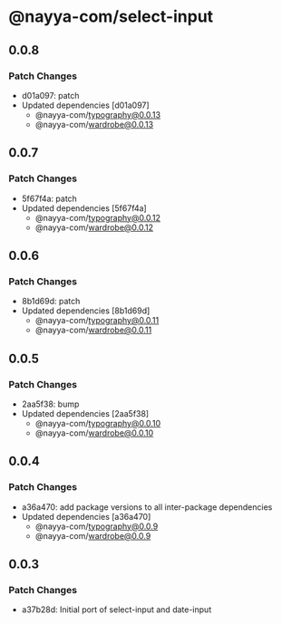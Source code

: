 # @nayya-com/select-input

## 0.0.8

### Patch Changes

- d01a097: patch
- Updated dependencies [d01a097]
  - @nayya-com/typography@0.0.13
  - @nayya-com/wardrobe@0.0.13

## 0.0.7

### Patch Changes

- 5f67f4a: patch
- Updated dependencies [5f67f4a]
  - @nayya-com/typography@0.0.12
  - @nayya-com/wardrobe@0.0.12

## 0.0.6

### Patch Changes

- 8b1d69d: patch
- Updated dependencies [8b1d69d]
  - @nayya-com/typography@0.0.11
  - @nayya-com/wardrobe@0.0.11

## 0.0.5

### Patch Changes

- 2aa5f38: bump
- Updated dependencies [2aa5f38]
  - @nayya-com/typography@0.0.10
  - @nayya-com/wardrobe@0.0.10

## 0.0.4

### Patch Changes

- a36a470: add package versions to all inter-package dependencies
- Updated dependencies [a36a470]
  - @nayya-com/typography@0.0.9
  - @nayya-com/wardrobe@0.0.9

## 0.0.3

### Patch Changes

- a37b28d: Initial port of select-input and date-input
